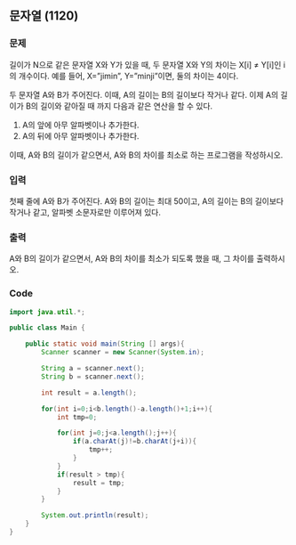 ## 문자열 (1120)

### 문제

길이가 N으로 같은 문자열 X와 Y가 있을 때, 두 문자열 X와 Y의 차이는 X[i] ≠ Y[i]인 i의 개수이다. 예를 들어, X=”jimin”, Y=”minji”이면, 둘의 차이는 4이다.

두 문자열 A와 B가 주어진다. 이때, A의 길이는 B의 길이보다 작거나 같다. 이제 A의 길이가 B의 길이와 같아질 때 까지 다음과 같은 연산을 할 수 있다.

1. A의 앞에 아무 알파벳이나 추가한다.
2. A의 뒤에 아무 알파벳이나 추가한다.

이때, A와 B의 길이가 같으면서, A와 B의 차이를 최소로 하는 프로그램을 작성하시오.



### 입력

첫째 줄에 A와 B가 주어진다. A와 B의 길이는 최대 50이고, A의 길이는 B의 길이보다 작거나 같고, 알파벳 소문자로만 이루어져 있다.



### 출력

A와 B의 길이가 같으면서, A와 B의 차이를 최소가 되도록 했을 때, 그 차이를 출력하시오.



### Code

```java
import java.util.*;

public class Main {

    public static void main(String [] args){
        Scanner scanner = new Scanner(System.in);

        String a = scanner.next();
        String b = scanner.next();

        int result = a.length();

        for(int i=0;i<b.length()-a.length()+1;i++){
            int tmp=0;

            for(int j=0;j<a.length();j++){
                if(a.charAt(j)!=b.charAt(j+i)){
                    tmp++;
                }
            }
            if(result > tmp){
                result = tmp;
            }
        }

        System.out.println(result);
    }
}

```





